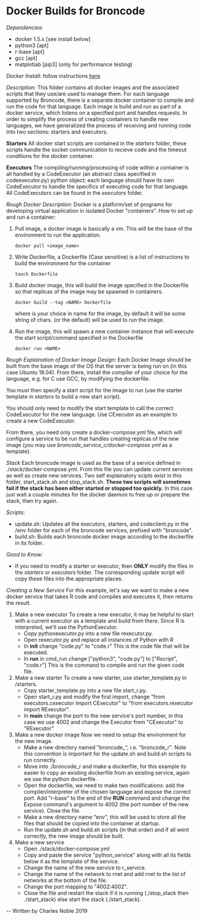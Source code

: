 # Docker Builds for Broncode

*Dependencies:*
+ docker 1.5.x [see install below]
+ python3 [apt]
+ r-base [apt]
+ gcc [apt]
+ matplotlab [pip3] (only for performance testing)

*Docker Install:*
follow instructions [here](https://docs.docker.com/install/linux/docker-ce/ubuntu/)

*Description:*
This folder contains all docker images and the associated scripts 
that they use/are used to manage them. For each language supported
by Broncode, there is a separate docker container to compile and run
the code for that language. Each image is build and run as part of a
docker service, which listens on a specified port and handles requests.
In order to simplify the process of creating containers to handle new
languages, we have generalized the process of receiving and running code 
into two sections: starters and executors.

**Starters**
All docker start scripts are contained in the *starters* folder, these
scripts handle the socket communication to recieve code and the timeout
conditions for the docker container. 

**Executors**
The compiling/running/processing of code within a container is all handled 
by a CodeExecutor (an abstract class specified in codeexecutor.py) python object;
each language should have its own CodeExecutor to handle the specifics of executing
code for that language. All CodeExecutors can be found in the *executors* folder.

*Rough Docker Description:*
Docker is a platform/set of programs for developing virtual application
in isolated Docker "containers". How to set up and run a container:

1.  Pull image, a docker image is basically a vm. This will be the 
    base of the environment to run the application.
    
    `docker pull <image_name>`

2.  Write Dockerfile, a Dockerfile (Case sensitive) is a
    list of instructions to build the environment for the container
    
    `touch Dockerfile`

3.  Build docker image, this will build the image specified in the 
    Dockerfile so that replicas of the image may be spawned in containers.

    `docker build --tag <NAME> Dockerfile`

    where <NAME> is your choice in name for the image, by 
    default it will be some string of chars. <NAME> (or the 
    default) will be used to run the image.

4.  Run the image, this will spawn a new container 
    instance that will execute the start script/command specified
    in the Dockerfile

    `docker run <NAME>`


*Rough Explaination of Docker Image Design:*
Each Docker Image should be built from the base image of the OS that
the server is being run on (in this case Ubuntu 18.04). From there, 
install the compiler of your choice for the language, e.g. for C use GCC, 
by modifying the dockerfile. 

You must then specify a start script for the image to run (use the 
starter template in *starters* to build a new start script). 

You should only need to modify the start template to call the 
correct CodeExecutor for the new language. Use CExecutor as an example
to create a new CodeExecutor. 

From there, you need only create a docker-compose.yml file, which will 
configure a service to be run that handles creating replicas of the new 
image (you may use *broncode_service_c/docker-compose.yml* as a template).

*Stack*
Each broncode image is used as the base of a service defined in ./stack/docker-compose.yml.
From this file you can update current services as well as create new services. Two self explainatory
scipts exist in this folder, start_stack.sh and stop_stack.sh. **These two scripts will sometimes fail
if the stack has been either started or stopped too quickly.** In this case just wait a couple minutes
for the docker daemon to free up or prepare the stack, then try again.

*Scripts:*
+ update.sh: Updates all the executors, starters, and codeclient.py in the /env
  folder for each of the broncode services, prefixed with "broncode".
+ build.sh: Builds each broncode docker image according to the dockerfile in its
  folder.

*Good to Know:*
+ If you need to modify a starter or executor, then **ONLY** modify the
  files in the *starters* or *executors* folder. The corresponding update
  script will copy these files into the appropriate places.

*Creating a New Service*
For this example, let's say we want to make a new docker service that takes R code and
compiles and executes it, then returns the result.

1. Make a new executor
    To create a new executor, it may be helpful to start with a current executor
    as a template and build from there. Since R is interpreted, we'll use the 
    PythonExecutor. 
    + Copy pythonexecutor.py into a new file rexecutor.py. 
    + Open rexecutor.py and replace all instances of Python with R
    + In __init__ change "code.py" to "code.r"
        This is the code file that will be executed.
    + In __run__ in cmd_run change ["python3", "code.py"] to ["Rscript", "code.r"]
        This is the command to compile and run the given code file.
 2. Make a new starter
    To create a new starter, use starter_template.py in /starters.
    + Copy starter_template.py into a new file start_r.py. 
    + Open start_r.py and modify the first import, change "from executors.cexecutor import CExecutor"
        to "from executors.rexecutor import RExecutor".
    + In __main__ change the port to the new service's port number, in this case we use 4002
        and change the Executor from  "CExecutor" to "RExecutor"
2. Make a new docker image
    Now we need to setup the environment for the new image.
    + Make a new directory named "broncode_<LANGUANGE NAME>", i.e. "broncode_r". Note
        this convention is important for the update.sh and build.sh scripts to run correctly.
    + Move into ./broncode_r and make a dockerfile, for this example its easier to copy an
        existing dockerfile from an existing service, again we use the python dockerfile.
    + Open the dockerfile, we need to make two modifications: add the compiler/interpreter of the
        chosen language and expose the correct port. Add "r-base" to the end of the __RUN__ command
        and change the Expose command's argument to 4002 (the port number of the new service). Close 
        the file.
    + Make a new directory name "env", this will be used to store all the files that should be copied
        into the container at startup.
    + Run the update.sh and build.sh scripts (in that order) and if all went correctly, the new 
        image should be built.
3. Make a new service
    + Open ./stack/docker-compose.yml
    + Copy and paste the service "python_service" along with all its fields below it as the template 
        of the service.
    + Change the name of the new service to r_service.
    + Change the name of the network to rnet and add rnet to the list of networks at the bottom 
        of the file.
    + Change the port mapping to "4002:4002".
    + Close the file and restart the stack if it is running (./stop_stack then ./start_stack) else
        start the stack (./start_stack).
    
-- Written by Charles Noble 2019
